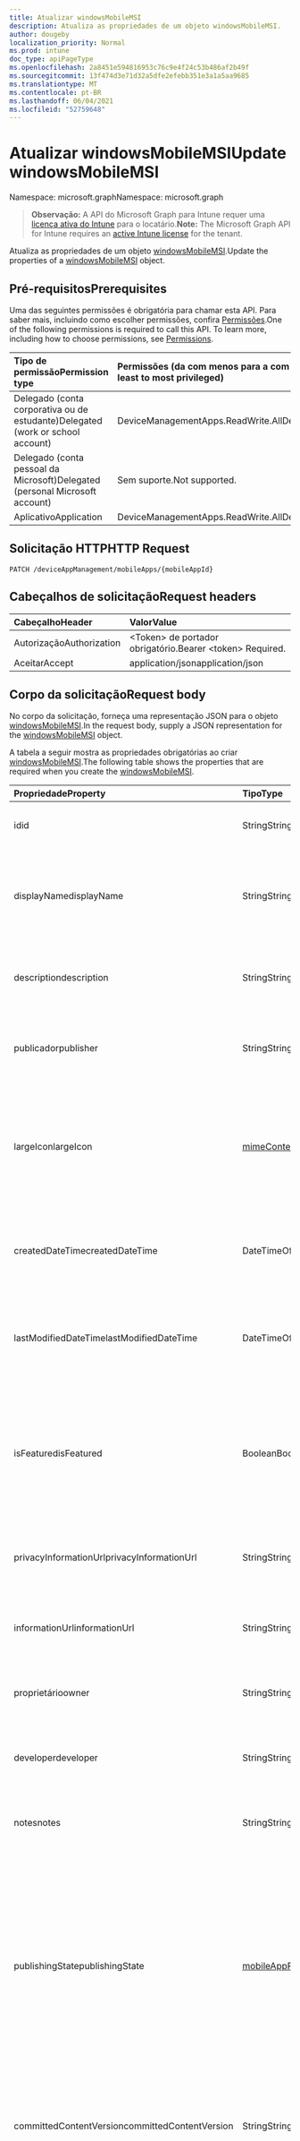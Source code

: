 ```yaml
---
title: Atualizar windowsMobileMSI
description: Atualiza as propriedades de um objeto windowsMobileMSI.
author: dougeby
localization_priority: Normal
ms.prod: intune
doc_type: apiPageType
ms.openlocfilehash: 2a8451e594816953c76c9e4f24c53b486af2b49f
ms.sourcegitcommit: 13f474d3e71d32a5dfe2efebb351e3a1a5aa9685
ms.translationtype: MT
ms.contentlocale: pt-BR
ms.lasthandoff: 06/04/2021
ms.locfileid: "52759648"
---
```

# <a name="update-windowsmobilemsi"></a><span data-ttu-id="7d376-103">Atualizar windowsMobileMSI</span><span class="sxs-lookup"><span data-stu-id="7d376-103">Update windowsMobileMSI</span></span>

<span data-ttu-id="7d376-104">Namespace: microsoft.graph</span><span class="sxs-lookup"><span data-stu-id="7d376-104">Namespace: microsoft.graph</span></span>

> <span data-ttu-id="7d376-105">**Observação:** A API do Microsoft Graph para Intune requer uma [licença ativa do Intune](https://go.microsoft.com/fwlink/?linkid=839381) para o locatário.</span><span class="sxs-lookup"><span data-stu-id="7d376-105">**Note:** The Microsoft Graph API for Intune requires an [active Intune license](https://go.microsoft.com/fwlink/?linkid=839381) for the tenant.</span></span>

<span data-ttu-id="7d376-106">Atualiza as propriedades de um objeto [windowsMobileMSI](../resources/intune-apps-windowsmobilemsi.md).</span><span class="sxs-lookup"><span data-stu-id="7d376-106">Update the properties of a [windowsMobileMSI](../resources/intune-apps-windowsmobilemsi.md) object.</span></span>

## <a name="prerequisites"></a><span data-ttu-id="7d376-107">Pré-requisitos</span><span class="sxs-lookup"><span data-stu-id="7d376-107">Prerequisites</span></span>
<span data-ttu-id="7d376-p101">Uma das seguintes permissões é obrigatória para chamar esta API. Para saber mais, incluindo como escolher permissões, confira [Permissões](/graph/permissions-reference).</span><span class="sxs-lookup"><span data-stu-id="7d376-p101">One of the following permissions is required to call this API. To learn more, including how to choose permissions, see [Permissions](/graph/permissions-reference).</span></span>

|<span data-ttu-id="7d376-110">Tipo de permissão</span><span class="sxs-lookup"><span data-stu-id="7d376-110">Permission type</span></span>|<span data-ttu-id="7d376-111">Permissões (da com menos para a com mais privilégios)</span><span class="sxs-lookup"><span data-stu-id="7d376-111">Permissions (from least to most privileged)</span></span>|
|:---|:---|
|<span data-ttu-id="7d376-112">Delegado (conta corporativa ou de estudante)</span><span class="sxs-lookup"><span data-stu-id="7d376-112">Delegated (work or school account)</span></span>|<span data-ttu-id="7d376-113">DeviceManagementApps.ReadWrite.All</span><span class="sxs-lookup"><span data-stu-id="7d376-113">DeviceManagementApps.ReadWrite.All</span></span>|
|<span data-ttu-id="7d376-114">Delegado (conta pessoal da Microsoft)</span><span class="sxs-lookup"><span data-stu-id="7d376-114">Delegated (personal Microsoft account)</span></span>|<span data-ttu-id="7d376-115">Sem suporte.</span><span class="sxs-lookup"><span data-stu-id="7d376-115">Not supported.</span></span>|
|<span data-ttu-id="7d376-116">Aplicativo</span><span class="sxs-lookup"><span data-stu-id="7d376-116">Application</span></span>|<span data-ttu-id="7d376-117">DeviceManagementApps.ReadWrite.All</span><span class="sxs-lookup"><span data-stu-id="7d376-117">DeviceManagementApps.ReadWrite.All</span></span>|

## <a name="http-request"></a><span data-ttu-id="7d376-118">Solicitação HTTP</span><span class="sxs-lookup"><span data-stu-id="7d376-118">HTTP Request</span></span>
<!-- {
  "blockType": "ignored"
}
-->
``` http
PATCH /deviceAppManagement/mobileApps/{mobileAppId}
```

## <a name="request-headers"></a><span data-ttu-id="7d376-119">Cabeçalhos de solicitação</span><span class="sxs-lookup"><span data-stu-id="7d376-119">Request headers</span></span>
|<span data-ttu-id="7d376-120">Cabeçalho</span><span class="sxs-lookup"><span data-stu-id="7d376-120">Header</span></span>|<span data-ttu-id="7d376-121">Valor</span><span class="sxs-lookup"><span data-stu-id="7d376-121">Value</span></span>|
|:---|:---|
|<span data-ttu-id="7d376-122">Autorização</span><span class="sxs-lookup"><span data-stu-id="7d376-122">Authorization</span></span>|<span data-ttu-id="7d376-123">&lt;Token&gt; de portador obrigatório.</span><span class="sxs-lookup"><span data-stu-id="7d376-123">Bearer &lt;token&gt; Required.</span></span>|
|<span data-ttu-id="7d376-124">Aceitar</span><span class="sxs-lookup"><span data-stu-id="7d376-124">Accept</span></span>|<span data-ttu-id="7d376-125">application/json</span><span class="sxs-lookup"><span data-stu-id="7d376-125">application/json</span></span>|

## <a name="request-body"></a><span data-ttu-id="7d376-126">Corpo da solicitação</span><span class="sxs-lookup"><span data-stu-id="7d376-126">Request body</span></span>
<span data-ttu-id="7d376-127">No corpo da solicitação, forneça uma representação JSON para o objeto [windowsMobileMSI](../resources/intune-apps-windowsmobilemsi.md).</span><span class="sxs-lookup"><span data-stu-id="7d376-127">In the request body, supply a JSON representation for the [windowsMobileMSI](../resources/intune-apps-windowsmobilemsi.md) object.</span></span>

<span data-ttu-id="7d376-128">A tabela a seguir mostra as propriedades obrigatórias ao criar [windowsMobileMSI](../resources/intune-apps-windowsmobilemsi.md).</span><span class="sxs-lookup"><span data-stu-id="7d376-128">The following table shows the properties that are required when you create the [windowsMobileMSI](../resources/intune-apps-windowsmobilemsi.md).</span></span>

|<span data-ttu-id="7d376-129">Propriedade</span><span class="sxs-lookup"><span data-stu-id="7d376-129">Property</span></span>|<span data-ttu-id="7d376-130">Tipo</span><span class="sxs-lookup"><span data-stu-id="7d376-130">Type</span></span>|<span data-ttu-id="7d376-131">Descrição</span><span class="sxs-lookup"><span data-stu-id="7d376-131">Description</span></span>|
|:---|:---|:---|
|<span data-ttu-id="7d376-132">id</span><span class="sxs-lookup"><span data-stu-id="7d376-132">id</span></span>|<span data-ttu-id="7d376-133">String</span><span class="sxs-lookup"><span data-stu-id="7d376-133">String</span></span>|<span data-ttu-id="7d376-134">Chave da entidade.</span><span class="sxs-lookup"><span data-stu-id="7d376-134">Key of the entity.</span></span> <span data-ttu-id="7d376-135">Herdado de [mobileApp](../resources/intune-apps-mobileapp.md)</span><span class="sxs-lookup"><span data-stu-id="7d376-135">Inherited from [mobileApp](../resources/intune-apps-mobileapp.md)</span></span>|
|<span data-ttu-id="7d376-136">displayName</span><span class="sxs-lookup"><span data-stu-id="7d376-136">displayName</span></span>|<span data-ttu-id="7d376-137">String</span><span class="sxs-lookup"><span data-stu-id="7d376-137">String</span></span>|<span data-ttu-id="7d376-138">O título do aplicativo importado ou definido pelo administrador.</span><span class="sxs-lookup"><span data-stu-id="7d376-138">The admin provided or imported title of the app.</span></span> <span data-ttu-id="7d376-139">Herdado de [mobileApp](../resources/intune-apps-mobileapp.md)</span><span class="sxs-lookup"><span data-stu-id="7d376-139">Inherited from [mobileApp](../resources/intune-apps-mobileapp.md)</span></span>|
|<span data-ttu-id="7d376-140">description</span><span class="sxs-lookup"><span data-stu-id="7d376-140">description</span></span>|<span data-ttu-id="7d376-141">String</span><span class="sxs-lookup"><span data-stu-id="7d376-141">String</span></span>|<span data-ttu-id="7d376-142">A descrição do aplicativo.</span><span class="sxs-lookup"><span data-stu-id="7d376-142">The description of the app.</span></span> <span data-ttu-id="7d376-143">Herdado de [mobileApp](../resources/intune-apps-mobileapp.md)</span><span class="sxs-lookup"><span data-stu-id="7d376-143">Inherited from [mobileApp](../resources/intune-apps-mobileapp.md)</span></span>|
|<span data-ttu-id="7d376-144">publicador</span><span class="sxs-lookup"><span data-stu-id="7d376-144">publisher</span></span>|<span data-ttu-id="7d376-145">String</span><span class="sxs-lookup"><span data-stu-id="7d376-145">String</span></span>|<span data-ttu-id="7d376-146">O publicador do aplicativo.</span><span class="sxs-lookup"><span data-stu-id="7d376-146">The publisher of the app.</span></span> <span data-ttu-id="7d376-147">Herdado de [mobileApp](../resources/intune-apps-mobileapp.md)</span><span class="sxs-lookup"><span data-stu-id="7d376-147">Inherited from [mobileApp](../resources/intune-apps-mobileapp.md)</span></span>|
|<span data-ttu-id="7d376-148">largeIcon</span><span class="sxs-lookup"><span data-stu-id="7d376-148">largeIcon</span></span>|[<span data-ttu-id="7d376-149">mimeContent</span><span class="sxs-lookup"><span data-stu-id="7d376-149">mimeContent</span></span>](../resources/intune-shared-mimecontent.md)|<span data-ttu-id="7d376-150">O ícone grande, a ser exibido nos detalhes do aplicativo e usado para o carregamento do ícone.</span><span class="sxs-lookup"><span data-stu-id="7d376-150">The large icon, to be displayed in the app details and used for upload of the icon.</span></span> <span data-ttu-id="7d376-151">Herdado de [mobileApp](../resources/intune-apps-mobileapp.md)</span><span class="sxs-lookup"><span data-stu-id="7d376-151">Inherited from [mobileApp](../resources/intune-apps-mobileapp.md)</span></span>|
|<span data-ttu-id="7d376-152">createdDateTime</span><span class="sxs-lookup"><span data-stu-id="7d376-152">createdDateTime</span></span>|<span data-ttu-id="7d376-153">DateTimeOffset</span><span class="sxs-lookup"><span data-stu-id="7d376-153">DateTimeOffset</span></span>|<span data-ttu-id="7d376-154">A data e a hora da criação do aplicativo.</span><span class="sxs-lookup"><span data-stu-id="7d376-154">The date and time the app was created.</span></span> <span data-ttu-id="7d376-155">Herdado de [mobileApp](../resources/intune-apps-mobileapp.md)</span><span class="sxs-lookup"><span data-stu-id="7d376-155">Inherited from [mobileApp](../resources/intune-apps-mobileapp.md)</span></span>|
|<span data-ttu-id="7d376-156">lastModifiedDateTime</span><span class="sxs-lookup"><span data-stu-id="7d376-156">lastModifiedDateTime</span></span>|<span data-ttu-id="7d376-157">DateTimeOffset</span><span class="sxs-lookup"><span data-stu-id="7d376-157">DateTimeOffset</span></span>|<span data-ttu-id="7d376-158">A data e a hora que o aplicativo foi modificado pela última vez.</span><span class="sxs-lookup"><span data-stu-id="7d376-158">The date and time the app was last modified.</span></span> <span data-ttu-id="7d376-159">Herdado de [mobileApp](../resources/intune-apps-mobileapp.md)</span><span class="sxs-lookup"><span data-stu-id="7d376-159">Inherited from [mobileApp](../resources/intune-apps-mobileapp.md)</span></span>|
|<span data-ttu-id="7d376-160">isFeatured</span><span class="sxs-lookup"><span data-stu-id="7d376-160">isFeatured</span></span>|<span data-ttu-id="7d376-161">Boolean</span><span class="sxs-lookup"><span data-stu-id="7d376-161">Boolean</span></span>|<span data-ttu-id="7d376-162">O valor que indica se o aplicativo está marcado como em destaque pelo administrador. Herdado de [mobileApp](../resources/intune-apps-mobileapp.md)</span><span class="sxs-lookup"><span data-stu-id="7d376-162">The value indicating whether the app is marked as featured by the admin. Inherited from [mobileApp](../resources/intune-apps-mobileapp.md)</span></span>|
|<span data-ttu-id="7d376-163">privacyInformationUrl</span><span class="sxs-lookup"><span data-stu-id="7d376-163">privacyInformationUrl</span></span>|<span data-ttu-id="7d376-164">String</span><span class="sxs-lookup"><span data-stu-id="7d376-164">String</span></span>|<span data-ttu-id="7d376-165">A URL da declaração de privacidade.</span><span class="sxs-lookup"><span data-stu-id="7d376-165">The privacy statement Url.</span></span> <span data-ttu-id="7d376-166">Herdado de [mobileApp](../resources/intune-apps-mobileapp.md)</span><span class="sxs-lookup"><span data-stu-id="7d376-166">Inherited from [mobileApp](../resources/intune-apps-mobileapp.md)</span></span>|
|<span data-ttu-id="7d376-167">informationUrl</span><span class="sxs-lookup"><span data-stu-id="7d376-167">informationUrl</span></span>|<span data-ttu-id="7d376-168">String</span><span class="sxs-lookup"><span data-stu-id="7d376-168">String</span></span>|<span data-ttu-id="7d376-169">A URL de informações adicionais.</span><span class="sxs-lookup"><span data-stu-id="7d376-169">The more information Url.</span></span> <span data-ttu-id="7d376-170">Herdado de [mobileApp](../resources/intune-apps-mobileapp.md)</span><span class="sxs-lookup"><span data-stu-id="7d376-170">Inherited from [mobileApp](../resources/intune-apps-mobileapp.md)</span></span>|
|<span data-ttu-id="7d376-171">proprietário</span><span class="sxs-lookup"><span data-stu-id="7d376-171">owner</span></span>|<span data-ttu-id="7d376-172">String</span><span class="sxs-lookup"><span data-stu-id="7d376-172">String</span></span>|<span data-ttu-id="7d376-173">O proprietário do conteúdo.</span><span class="sxs-lookup"><span data-stu-id="7d376-173">The owner of the app.</span></span> <span data-ttu-id="7d376-174">Herdado de [mobileApp](../resources/intune-apps-mobileapp.md)</span><span class="sxs-lookup"><span data-stu-id="7d376-174">Inherited from [mobileApp](../resources/intune-apps-mobileapp.md)</span></span>|
|<span data-ttu-id="7d376-175">developer</span><span class="sxs-lookup"><span data-stu-id="7d376-175">developer</span></span>|<span data-ttu-id="7d376-176">String</span><span class="sxs-lookup"><span data-stu-id="7d376-176">String</span></span>|<span data-ttu-id="7d376-177">O desenvolvedor do aplicativo.</span><span class="sxs-lookup"><span data-stu-id="7d376-177">The developer of the app.</span></span> <span data-ttu-id="7d376-178">Herdado de [mobileApp](../resources/intune-apps-mobileapp.md)</span><span class="sxs-lookup"><span data-stu-id="7d376-178">Inherited from [mobileApp](../resources/intune-apps-mobileapp.md)</span></span>|
|<span data-ttu-id="7d376-179">notes</span><span class="sxs-lookup"><span data-stu-id="7d376-179">notes</span></span>|<span data-ttu-id="7d376-180">String</span><span class="sxs-lookup"><span data-stu-id="7d376-180">String</span></span>|<span data-ttu-id="7d376-181">Anotações do aplicativo.</span><span class="sxs-lookup"><span data-stu-id="7d376-181">Notes for the app.</span></span> <span data-ttu-id="7d376-182">Herdado de [mobileApp](../resources/intune-apps-mobileapp.md)</span><span class="sxs-lookup"><span data-stu-id="7d376-182">Inherited from [mobileApp](../resources/intune-apps-mobileapp.md)</span></span>|
|<span data-ttu-id="7d376-183">publishingState</span><span class="sxs-lookup"><span data-stu-id="7d376-183">publishingState</span></span>|[<span data-ttu-id="7d376-184">mobileAppPublishingState</span><span class="sxs-lookup"><span data-stu-id="7d376-184">mobileAppPublishingState</span></span>](../resources/intune-apps-mobileapppublishingstate.md)|<span data-ttu-id="7d376-185">O estado de publicação do aplicativo.</span><span class="sxs-lookup"><span data-stu-id="7d376-185">The publishing state for the app.</span></span> <span data-ttu-id="7d376-186">O aplicativo não pode ser assinado, a menos que ele seja publicado.</span><span class="sxs-lookup"><span data-stu-id="7d376-186">The app cannot be assigned unless the app is published.</span></span> <span data-ttu-id="7d376-187">Herdado de [mobileApp](../resources/intune-apps-mobileapp.md).</span><span class="sxs-lookup"><span data-stu-id="7d376-187">Inherited from [mobileApp](../resources/intune-apps-mobileapp.md).</span></span> <span data-ttu-id="7d376-188">Os valores possíveis são: `notPublished`, `processing`, `published`.</span><span class="sxs-lookup"><span data-stu-id="7d376-188">Possible values are: `notPublished`, `processing`, `published`.</span></span>|
|<span data-ttu-id="7d376-189">committedContentVersion</span><span class="sxs-lookup"><span data-stu-id="7d376-189">committedContentVersion</span></span>|<span data-ttu-id="7d376-190">String</span><span class="sxs-lookup"><span data-stu-id="7d376-190">String</span></span>|<span data-ttu-id="7d376-191">A versão do conteúdo interno confirmado.</span><span class="sxs-lookup"><span data-stu-id="7d376-191">The internal committed content version.</span></span> <span data-ttu-id="7d376-192">Herdado de [mobileLobApp](../resources/intune-apps-mobilelobapp.md)</span><span class="sxs-lookup"><span data-stu-id="7d376-192">Inherited from [mobileLobApp](../resources/intune-apps-mobilelobapp.md)</span></span>|
|<span data-ttu-id="7d376-193">fileName</span><span class="sxs-lookup"><span data-stu-id="7d376-193">fileName</span></span>|<span data-ttu-id="7d376-194">String</span><span class="sxs-lookup"><span data-stu-id="7d376-194">String</span></span>|<span data-ttu-id="7d376-195">O nome do arquivo do aplicativo Lob principal.</span><span class="sxs-lookup"><span data-stu-id="7d376-195">The name of the main Lob application file.</span></span> <span data-ttu-id="7d376-196">Herdado de [mobileLobApp](../resources/intune-apps-mobilelobapp.md)</span><span class="sxs-lookup"><span data-stu-id="7d376-196">Inherited from [mobileLobApp](../resources/intune-apps-mobilelobapp.md)</span></span>|
|<span data-ttu-id="7d376-197">size</span><span class="sxs-lookup"><span data-stu-id="7d376-197">size</span></span>|<span data-ttu-id="7d376-198">Int64</span><span class="sxs-lookup"><span data-stu-id="7d376-198">Int64</span></span>|<span data-ttu-id="7d376-199">O tamanho total, incluindo todos os arquivos carregados.</span><span class="sxs-lookup"><span data-stu-id="7d376-199">The total size, including all uploaded files.</span></span> <span data-ttu-id="7d376-200">Herdado de [mobileLobApp](../resources/intune-apps-mobilelobapp.md)</span><span class="sxs-lookup"><span data-stu-id="7d376-200">Inherited from [mobileLobApp](../resources/intune-apps-mobilelobapp.md)</span></span>|
|<span data-ttu-id="7d376-201">commandLine</span><span class="sxs-lookup"><span data-stu-id="7d376-201">commandLine</span></span>|<span data-ttu-id="7d376-202">String</span><span class="sxs-lookup"><span data-stu-id="7d376-202">String</span></span>|<span data-ttu-id="7d376-203">A linha de comando.</span><span class="sxs-lookup"><span data-stu-id="7d376-203">The command line.</span></span>|
|<span data-ttu-id="7d376-204">productCode</span><span class="sxs-lookup"><span data-stu-id="7d376-204">productCode</span></span>|<span data-ttu-id="7d376-205">String</span><span class="sxs-lookup"><span data-stu-id="7d376-205">String</span></span>|<span data-ttu-id="7d376-206">O código do produto.</span><span class="sxs-lookup"><span data-stu-id="7d376-206">The product code.</span></span>|
|<span data-ttu-id="7d376-207">productVersion</span><span class="sxs-lookup"><span data-stu-id="7d376-207">productVersion</span></span>|<span data-ttu-id="7d376-208">String</span><span class="sxs-lookup"><span data-stu-id="7d376-208">String</span></span>|<span data-ttu-id="7d376-209">A versão de produto do aplicativo de linha de negócios (LoB) Windows Mobile MSI.</span><span class="sxs-lookup"><span data-stu-id="7d376-209">The product version of Windows Mobile MSI Line of Business (LoB) app.</span></span>|
|<span data-ttu-id="7d376-210">ignoreVersionDetection</span><span class="sxs-lookup"><span data-stu-id="7d376-210">ignoreVersionDetection</span></span>|<span data-ttu-id="7d376-211">Boolean</span><span class="sxs-lookup"><span data-stu-id="7d376-211">Boolean</span></span>|<span data-ttu-id="7d376-212">Um booliano para controlar se a versão do aplicativo será usada para detectar o aplicativo depois que ele for instalado em um dispositivo.</span><span class="sxs-lookup"><span data-stu-id="7d376-212">A boolean to control whether the app's version will be used to detect the app after it is installed on a device.</span></span> <span data-ttu-id="7d376-213">Defina como true para o aplicativos de linha de negócios (LoB) Windows Mobile MSI que usam um recurso de atualização automática.</span><span class="sxs-lookup"><span data-stu-id="7d376-213">Set this to true for Windows Mobile MSI Line of Business (LoB) apps that use a self update feature.</span></span>|



## <a name="response"></a><span data-ttu-id="7d376-214">Resposta</span><span class="sxs-lookup"><span data-stu-id="7d376-214">Response</span></span>
<span data-ttu-id="7d376-215">Se tiver êxito, este método retornará o código de resposta `200 OK` e um objeto [windowsMobileMSI](../resources/intune-apps-windowsmobilemsi.md) atualizado no corpo da resposta.</span><span class="sxs-lookup"><span data-stu-id="7d376-215">If successful, this method returns a `200 OK` response code and an updated [windowsMobileMSI](../resources/intune-apps-windowsmobilemsi.md) object in the response body.</span></span>

## <a name="example"></a><span data-ttu-id="7d376-216">Exemplo</span><span class="sxs-lookup"><span data-stu-id="7d376-216">Example</span></span>

### <a name="request"></a><span data-ttu-id="7d376-217">Solicitação</span><span class="sxs-lookup"><span data-stu-id="7d376-217">Request</span></span>
<span data-ttu-id="7d376-218">Este é um exemplo da solicitação.</span><span class="sxs-lookup"><span data-stu-id="7d376-218">Here is an example of the request.</span></span>
``` http
PATCH https://graph.microsoft.com/v1.0/deviceAppManagement/mobileApps/{mobileAppId}
Content-type: application/json
Content-length: 855

{
  "@odata.type": "#microsoft.graph.windowsMobileMSI",
  "displayName": "Display Name value",
  "description": "Description value",
  "publisher": "Publisher value",
  "largeIcon": {
    "@odata.type": "microsoft.graph.mimeContent",
    "type": "Type value",
    "value": "dmFsdWU="
  },
  "isFeatured": true,
  "privacyInformationUrl": "https://example.com/privacyInformationUrl/",
  "informationUrl": "https://example.com/informationUrl/",
  "owner": "Owner value",
  "developer": "Developer value",
  "notes": "Notes value",
  "publishingState": "processing",
  "committedContentVersion": "Committed Content Version value",
  "fileName": "File Name value",
  "size": 4,
  "commandLine": "Command Line value",
  "productCode": "Product Code value",
  "productVersion": "Product Version value",
  "ignoreVersionDetection": true
}
```

### <a name="response"></a><span data-ttu-id="7d376-219">Resposta</span><span class="sxs-lookup"><span data-stu-id="7d376-219">Response</span></span>
<span data-ttu-id="7d376-p119">Veja a seguir um exemplo da resposta. Observação: o objeto response mostrado aqui pode estar truncado por motivos de concisão. Todas as propriedades serão retornadas de uma chamada real.</span><span class="sxs-lookup"><span data-stu-id="7d376-p119">Here is an example of the response. Note: The response object shown here may be truncated for brevity. All of the properties will be returned from an actual call.</span></span>
``` http
HTTP/1.1 200 OK
Content-Type: application/json
Content-Length: 1027

{
  "@odata.type": "#microsoft.graph.windowsMobileMSI",
  "id": "aa453e5d-3e5d-aa45-5d3e-45aa5d3e45aa",
  "displayName": "Display Name value",
  "description": "Description value",
  "publisher": "Publisher value",
  "largeIcon": {
    "@odata.type": "microsoft.graph.mimeContent",
    "type": "Type value",
    "value": "dmFsdWU="
  },
  "createdDateTime": "2017-01-01T00:02:43.5775965-08:00",
  "lastModifiedDateTime": "2017-01-01T00:00:35.1329464-08:00",
  "isFeatured": true,
  "privacyInformationUrl": "https://example.com/privacyInformationUrl/",
  "informationUrl": "https://example.com/informationUrl/",
  "owner": "Owner value",
  "developer": "Developer value",
  "notes": "Notes value",
  "publishingState": "processing",
  "committedContentVersion": "Committed Content Version value",
  "fileName": "File Name value",
  "size": 4,
  "commandLine": "Command Line value",
  "productCode": "Product Code value",
  "productVersion": "Product Version value",
  "ignoreVersionDetection": true
}
```




